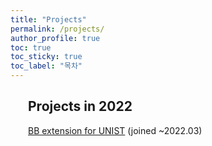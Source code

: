 ```yaml
---
title: "Projects"
permalink: /projects/
author_profile: true
toc: true
toc_sticky: true
toc_label: "목차"
---
```


<div style = "margin:2em;">
<h2>Projects in 2022</h2>
<a href = "https://github.com/See-Y/blackboard-extension">BB extension for UNIST</a> (joined ~2022.03)
</div>